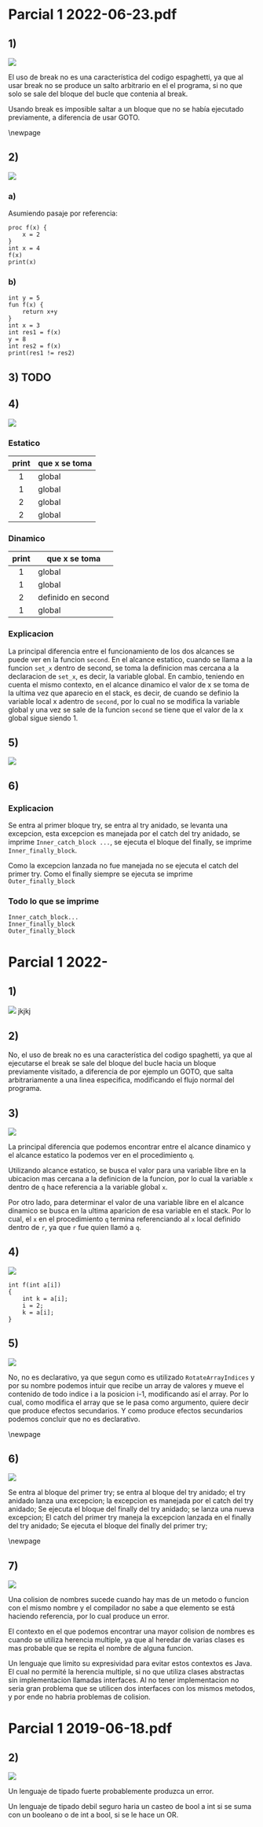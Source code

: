 # Parcial 1 2022-06-23.pdf
## 1)
![](./pdp-parcial1_figs/fig1.png)

El uso de break no es una característica del codigo espaghetti, ya que al usar break no se
produce un salto arbitrario en el el programa, si no que solo se sale del bloque del bucle
que contenia al break.

Usando break es imposible saltar a un bloque que no se había ejecutado previamente, a
diferencia de usar GOTO.

\newpage

## 2)
![](./pdp-parcial1_figs/fig2.png)

### a)

Asumiendo pasaje por referencia:
```
proc f(x) {
    x = 2
}
int x = 4
f(x)
print(x)
```
### b)
```
int y = 5
fun f(x) {
    return x+y
}
int x = 3
int res1 = f(x)
y = 8
int res2 = f(x)
print(res1 != res2)
```


## 3) TODO

## 4)
![](./pdp-parcial1_figs/fig3.png)

### Estatico

| print | que x se toma |
|:-----:|---------------|
|   1   | global        |
|   1   | global        |
|   2   | global        |
|   2   | global        |

### Dinamico

| print | que x se toma      |
|:-----:|--------------------|
|   1   | global             |
|   1   | global             |
|   2   | definido en second |
|   1   | global             |

### Explicacion

La principal diferencia entre el funcionamiento de los dos alcances se puede ver
en la funcion `second`.
En el alcance estatico, cuando se llama a la funcion `set_x` dentro de second, se toma la
definicion mas cercana a la declaracion de `set_x`, es decir, la variable global.
En cambio, teniendo en cuenta el mismo contexto, en el alcance dinamico el valor de x se toma de la ultima vez que aparecio en el stack, es decir, de cuando se definio la
variable local x adentro de `second`, por lo cual no se modifica la variable global y
una vez se sale de la funcion `second` se tiene que el valor de la x global sigue siendo 1.

## 5)
![](./pdp-parcial1_figs/fig4.png)

## 6)
### Explicacion
Se entra al primer bloque try, se entra al try anidado, se levanta una excepcion, esta excepcion es manejada por el catch del try anidado, se imprime `Inner_catch_block ...`, se ejecuta el bloque del finally, se imprime `Inner_finally_block`.

Como la excepcion lanzada no fue manejada no se ejecuta el catch del
primer try.
Como el finally siempre se ejecuta se imprime `Outer_finally_block`

### Todo lo que se imprime
```
Inner_catch_block...
Inner_finally_block
Outer_finally_block
```

# Parcial 1 2022-
## 1)
![](./pdp-parcial1_figs/fig5.png)
jkjkj

## 2)

No, el uso de break no es una característica del codigo spaghetti,
ya que al ejecutarse el break se sale del bloque del bucle hacia
un bloque previamente visitado, a diferencia de por ejemplo un GOTO,
que salta arbitrariamente a una linea especifica, modificando el flujo
normal del programa.

## 3)
![](./pdp-parcial1_figs/fig6.png)

La principal diferencia que podemos encontrar entre el alcance dinamico y el
alcance estatico la podemos ver en el procedimiento `q`.

Utilizando alcance estatico, se busca el valor para una variable libre en la
ubicacion mas cercana a la definicion de la funcion, por lo cual la variable `x`
dentro de `q` hace referencia a la variable global `x`.

Por otro lado, para determinar el valor de una variable libre en el alcance
dinamico se busca en la ultima aparicion de esa variable en el stack.
Por lo cual, el `x` en el procedimiento `q` termina referenciando al `x` local
definido dentro de `r`, ya que `r` fue quien llamó a `q`.

## 4)
![](./pdp-parcial1_figs/fig7.png)

```
int f(int a[i])
{
    int k = a[i];
    i = 2;
    k = a[i];
}
```

## 5)
![](./pdp-parcial1_figs/fig8.png)

No, no es declarativo, ya que segun como es utilizado `RotateArrayIndices`
y por su nombre podemos intuir que recibe un array de valores y mueve el contenido
de todo indice i a la posicion i-1, modificando así el array.
Por lo cual, como modifica el array que se le pasa como argumento, quiere decir que produce
efectos secundarios.
Y como produce efectos secundarios podemos concluir que no es declarativo.

\newpage

## 6)

![](./pdp-parcial1_figs/fig9.png)

Se entra al bloque del primer try; se entra al bloque del try anidado;
el try anidado lanza una excepcion; la excepcion es manejada por el catch del try anidado;
Se ejecuta el bloque del finally del try anidado; se lanza una nueva excepcion;
El catch del primer try maneja la excepcion lanzada en el finally del try anidado;
Se ejecuta el bloque del finally del primer try;

\newpage

## 7)

![](./pdp-parcial1_figs/fig10.png)

Una colision de nombres sucede cuando hay mas de un metodo o funcion
con el mismo nombre y el compilador no sabe a que elemento se está haciendo
referencia, por lo cual produce un error.

El contexto en el que podemos encontrar una mayor colision de nombres es cuando
se utiliza herencia multiple, ya que al heredar de varias clases es mas probable
que se repita el nombre de alguna funcion.

Un lenguaje que limito su expresividad para evitar estos contextos es Java.
El cual no permité la herencia multiple, si no que utiliza clases abstractas sin
implementacion llamadas interfaces.
Al no tener implementacion no seria gran problema que se utilicen dos interfaces
con los mismos metodos, y por ende no habria problemas de colision.

# Parcial 1 2019-06-18.pdf
## 2)
![](./pdp-parcial1_figs/fig11.png)

Un lenguaje de tipado fuerte probablemente produzca un error.

Un lenguaje de tipado debil seguro haria un casteo de bool a int si se suma
con un booleano o de int a bool, si se le hace un OR.
